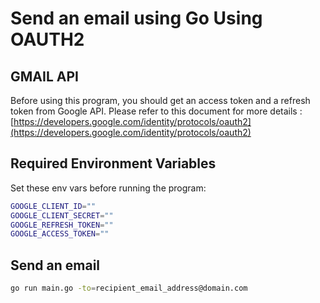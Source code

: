 # Send an email using Go Using OAUTH2

## GMAIL API
Before using this program, you should get an access token and a refresh token from Google API.
Please refer to this document for more details : [https://developers.google.com/identity/protocols/oauth2](https://developers.google.com/identity/protocols/oauth2)

## Required Environment Variables
Set these env vars before running the program:

``` bash
GOOGLE_CLIENT_ID=""
GOOGLE_CLIENT_SECRET=""
GOOGLE_REFRESH_TOKEN=""
GOOGLE_ACCESS_TOKEN=""
```

## Send an email
``` bash
go run main.go -to=recipient_email_address@domain.com
```